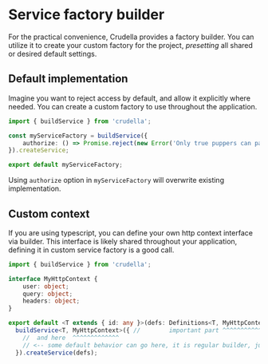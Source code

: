 # Service factory builder

For the practical convenience, Crudella provides a factory builder.
You can utilize it to create your custom factory for the project, _presetting_ all shared or desired default settings.


## Default implementation

Imagine you want to reject access by default, and allow it explicitly where needed.
You can create a custom factory to use throughout the application.


```typescript
import { buildService } from 'crudella';

const myServiceFactory = buildService({
    authorize: () => Promise.reject(new Error('Only true puppers can pass'))
}).createService;

export default myServiceFactory;
```
Using `authorize` option in `myServiceFactory` will overwrite existing implementation.


## Custom context
If you are using typescript, you can define your own http context interface via builder.
This interface is likely shared throughout your application, defining it in custom service factory is a good call.

```typescript
import { buildService } from 'crudella';

interface MyHttpContext {
    user: object;
    query: object;
    headers: object;
}

export default <T extends { id: any }>(defs: Definitions<T, MyHttpContext>) =>
  buildService<T, MyHttpContext>({ //        important part ^^^^^^^^^^^^^
    //  and here  ^^^^^^^^^^^^^
    // <-- some default behavior can go here, it is regular builder, just with a fixed template argument
  }).createService(defs);

```


